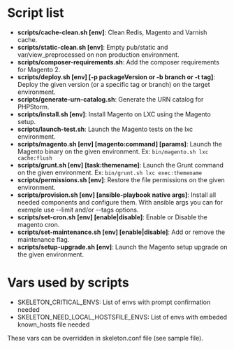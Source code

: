 # Script list

- __scripts/cache-clean.sh [env]__: Clean Redis, Magento and Varnish cache.
- __scripts/static-clean.sh [env]__: Empty pub/static and var/view_preprocessed on non production environment.
- __scripts/composer-requirements.sh__: Add the composer requirements for Magento 2.
- __scripts/deploy.sh [env] [-p packageVersion or -b branch or -t tag]__: Deploy the given version (or a specific tag or branch) on the target environment.
- __scripts/generate-urn-catalog.sh__: Generate the URN catalog for PHPStorm.
- __scripts/install.sh [env]__: Install Magento on LXC using the Magento setup.
- __scripts/launch-test.sh__: Launch the Magento tests on the lxc environment.
- __scripts/magento.sh [env] [magento:command] [params]__: Launch the Magento binary on the given environment. Ex: `bin/magento.sh lxc cache:flush`
- __scripts/grunt.sh [env] [task:themename]__: Launch the Grunt command on the given environment. Ex: `bin/grunt.sh lxc exec:themename`
- __scripts/permissions.sh [env]__: Restore the file permissions on the given environment.
- __scripts/provision.sh [env] [ansible-playbook native args]__: Install all needed components and configure them. With ansible args you can for exemple use --limit and/or --tags options.
- __scripts/set-cron.sh [env] [enable|disable]__: Enable or Disable the magento cron.
- __scripts/set-maintenance.sh [env] [enable|disable]__: Add or remove the maintenance flag.
- __scripts/setup-upgrade.sh [env]__: Launch the Magento setup upgrade on the given environment.

# Vars used by scripts

- SKELETON_CRITICAL_ENVS: List of envs with prompt confirmation needed
- SKELETON_NEED_LOCAL_HOSTSFILE_ENVS: List of envs with embeded known_hosts file needed

These vars can be overridden in skeleton.conf file (see sample file).
